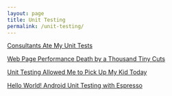 ```yaml
---
layout: page
title: Unit Testing
permalink: /unit-testing/
---
```

[Consultants Ate My Unit Tests](/consultants-ate-my-unit-tests/)

[Web Page Performance Death by a Thousand Tiny Cuts](/web-page-performance-death-by-a-thousand-tiny-cuts/)

[Unit Testing Allowed Me to Pick Up My Kid Today](/unit-testing-allowed-me-to-pick-up-my-kid-today/)

[Hello World! Android Unit Testing with Espresso](/hello-world-android-unit-test/)
